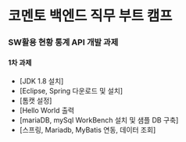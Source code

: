 # 코멘토 백엔드 직무 부트 캠프

### SW활용 현황 통계 API 개발 과제
#### 1차 과제
-  [JDK 1.8 설치]
-  [Eclipse, Spring 다운로드 및 설치]
-  [톰캣 설정]
-  [Hello World 출력
-  [mariaDB, mySql WorkBench 설치 및 샘플 DB 구축]
-  [스프링, Mariadb, MyBatis 연동, 데이터 조회]
